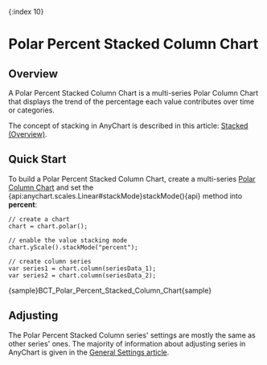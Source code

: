 {:index 10}
# Polar Percent Stacked Column Chart

## Overview

A Polar Percent Stacked Column Chart is a multi-series Polar Column Chart that displays the trend of the percentage each value contributes over time or categories.

The concept of stacking in AnyChart is described in this article: [Stacked (Overview)](../Overview).

## Quick Start

To build a Polar Percent Stacked Column Chart, create a multi-series [Polar Column Chart](../../Polar_Plot/Column_Chart) and set the {api:anychart.scales.Linear#stackMode}stackMode(){api} method into **percent**:

```
// create a chart
chart = chart.polar();

// enable the value stacking mode
chart.yScale().stackMode("percent");

// create column series
var series1 = chart.column(seriesData_1);
var series2 = chart.column(seriesData_2);
```

{sample}BCT\_Polar\_Percent\_Stacked\_Column\_Chart{sample}

## Adjusting

The Polar Percent Stacked Column series' settings are mostly the same as other series' ones. The majority of information about adjusting series in AnyChart is given in the [General Settings article](../../General_Settings).